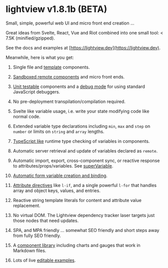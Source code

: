 # lightview v1.8.1b (BETA)

Small, simple, powerful web UI and micro front end creation ...

Great ideas from Svelte, React, Vue and Riot combined into one small tool: < 7.5K (minified/gzipped).

See the docs and examples at [https://lightview.dev](https://lightview.dev).

Meanwhile, here is what you get:

1) Single file and <a href="#local-templates" target=_self>template</a> components.

1) [Sandboxed remote components](https://lightview.dev/#sandboxed-components) and micro front ends</a>.

1) [Unit testable](https://lightview.dev/#unit-testing) components and a [debug mode](https://lightview.dev/#debugging) for using standard JavaScript debuggers</a>.

1) No pre-deployment transpilation/compilation required.

1) Svelte like variable usage, i.e. write your state modifying code like normal code.

1) Extended variable type declarations including `min`, `max` and `step` on `number` or limits on `string` and `array` lengths.

1) [TypeScript like](https://lightview.dev/#variables) runtime type checking of variables in components.

1) Automatic server retrieval and update of variables declared as `remote`.

1) Automatic import, export, cross-component sync, or reactive response to attributes/props/variables. See [superVariable](https://lightview.dev/#super-variable).

1) [Automatic form variable creation and binding](https://lightview.dev/#auto-binding-forms).

1) [Attribute directives](https://lightview.dev/#attribute-directives) like `l-if`, and a single powerful `l-for` that handles array and object keys, values, and entries.

1) Reactive string template literals for content and attribute value replacement.

1) No virtual DOM. The Lightview dependency tracker laser targets just those nodes that need updates.

1) SPA, and MPA friendly ... somewhat SEO friendly and short steps away from fully SEO friendly.

1) A [component library](https://lightview.dev/components) including charts and gauges that work in Markdown files.

1) Lots of live [editable examples](https://lightview.dev/#examples).

